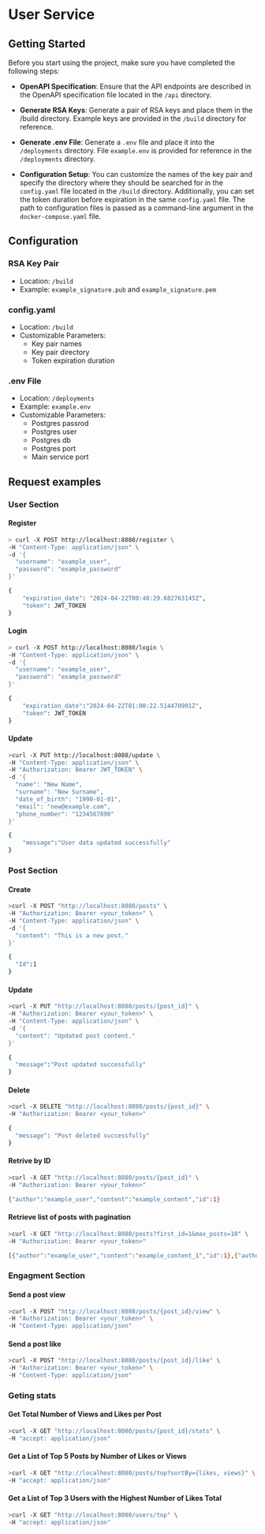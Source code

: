 # User Service

## Getting Started

Before you start using the project, make sure you have completed the following steps:

* **OpenAPI Specification**: Ensure that the API endpoints are described in the OpenAPI specification file located in the `/api` directory.

* **Generate RSA Keys**: Generate a pair of RSA keys and place them in the /build directory. Example keys are provided in the `/build` directory for reference.

* **Generate .env File**: Generate a `.env` file and place it into the `/deployments` directory. File `example.env` is provided for reference in the `/deployments` directory.

* **Configuration Setup**: You can customize the names of the key pair and specify the directory where they should be searched for in the `config.yaml` file located in the `/build` directory. Additionally, you can set the token duration before expiration in the same `config.yaml` file. The path to configuration files is passed as a command-line argument in the `docker-compose.yaml` file.

## Configuration

### RSA Key Pair

* Location: `/build`
* Example: `example_signature.pub` and `example_signature.pem`

### config.yaml

* Location: `/build`
* Customizable Parameters:
  * Key pair names
  * Key pair directory
  * Token expiration duration

### .env File

* Location: `/deployments`
* Example: `example.env`
* Customizable Parameters:
  * Postgres passrod
  * Postgres user
  * Postgres db
  * Postgres port
  * Main service port

## Request examples

### User Section

#### Register

```bash
> curl -X POST http://localhost:8080/register \
-H "Content-Type: application/json" \
-d '{
  "username": "example_user",
  "password": "example_password"
}'

{
    "expiration_date": "2024-04-22T00:48:29.682763145Z",
    "token": JWT_TOKEN
}
```

#### Login

```bash
> curl -X POST http://localhost:8080/login \
-H "Content-Type: application/json" \
-d '{
  "username": "example_user",
  "password": "example_password"
}'

{
    "expiration_date":"2024-04-22T01:00:22.514470901Z",
    "token": JWT_TOKEN
}
```

#### Update

```bash
>curl -X PUT http://localhost:8080/update \
-H "Content-Type: application/json" \
-H "Authorization: Bearer JWT_TOKEN" \
-d '{
  "name": "New Name",
  "surname": "New Surname",
  "date_of_birth": "1990-01-01",
  "email": "new@example.com",
  "phone_number": "1234567890"
}'

{
    "message":"User data updated successfully"
}
```

### Post Section

#### Create

```bash
>curl -X POST "http://localhost:8080/posts" \
-H "Authorization: Bearer <your_token>" \
-H "Content-Type: application/json" \
-d '{
  "content": "This is a new post."
}'

{
  "Id":1
}
```

#### Update

```bash
>curl -X PUT "http://localhost:8080/posts/{post_id}" \
-H "Authorization: Bearer <your_token>" \
-H "Content-Type: application/json" \
-d '{
  "content": "Updated post content."
}'

{
  "message":"Post updated successfully"
}
```

#### Delete

```bash
>curl -X DELETE "http://localhost:8080/posts/{post_id}" \
-H "Authorization: Bearer <your_token>"

{
  "message": "Post deleted successfully"
}
```

#### Retrive by ID

```bash
>curl -X GET "http://localhost:8080/posts/{post_id}" \
-H "Authorization: Bearer <your_token>"

{"author":"example_user","content":"example_content","id":1}
```

#### Retrieve list of posts with pagination

```bash
>curl -X GET "http://localhost:8080/posts?first_id=1&max_posts=10" \
-H "Authorization: Bearer <your_token>"

[{"author":"example_user","content":"example_content_1","id":1},{"author":"example_user","content":"example_content_3","id":3},{"author":"example_user","content":"example_content_5","id":5}]
```

### Engagment Section

#### Send a post view

```bash
>curl -X POST "http://localhost:8080/posts/{post_id}/view" \
-H "Authorization: Bearer <your_token>" \
-H "Content-Type: application/json"
```

#### Send a post like

```bash
>curl -X POST "http://localhost:8080/posts/{post_id}/like" \
-H "Authorization: Bearer <your_token>" \
-H "Content-Type: application/json"
```

### Geting stats

#### Get Total Number of Views and Likes per Post

```bash
>curl -X GET "http://localhost:8080/posts/{post_id}/stats" \
-H "accept: application/json"
```

#### Get a List of Top 5 Posts by Number of Likes or Views

```bash
>curl -X GET "http://localhost:8080/posts/top?sortBy={likes, views}" \
-H "accept: application/json"
```

#### Get a List of Top 3 Users with the Highest Number of Likes Total

```bash
>curl -X GET "http://localhost:8080/users/top" \
-H "accept: application/json"
```